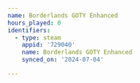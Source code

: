 ```yaml
---
name: Borderlands GOTY Enhanced
hours_played: 0
identifiers:
  - type: steam
    appid: '729040'
    name: Borderlands GOTY Enhanced
    synced_on: '2024-07-04'

---
```

